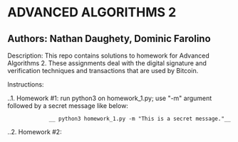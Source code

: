 ADVANCED ALGORITHMS 2
============================================================================================================

Authors: Nathan Daughety, Dominic Farolino
------------------------------------------------------------------------------------------------------------

Description: This repo contains solutions to homework for Advanced Algorithms 2.  These assignments deal with
             the digital signature and verification techniques and transactions that are used by Bitcoin.

Instructions:


..1. Homework #1: run python3 on homework_1.py; use "-m" argument followed by a secret message like below:

                 __ python3 homework_1.py -m "This is a secret message."__

..2. Homework #2:
